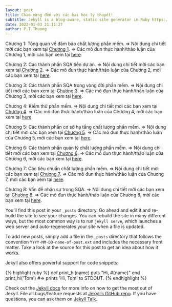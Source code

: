 ```yaml
---
layout: post
title: Chào mừng đến với các bài học lý thuyết!
subtitle: Jekyll is a blog-aware, static site generator in Ruby https://jekyllrb.com
date: 2022-01-03 21:11:27
author: P.T.Thuong
---
```


Chương 1: Tổng quan về đảm bảo chất lượng phần mềm.
=> Nội dung chi tiết mời các bạn xem tại [Chương 1][chapter1-docs]. 
=> Các mô đun thực hành/thảo luận của Chương 1, mời các bạn xem tại [here][jekyll-gh].

Chương 2: Các thành phần SQA tiền dự án.
=> Nội dung chi tiết mời các bạn xem tại [Chương 2][chapter2-docs]. 
=> Các mô đun thực hành/thảo luận của Chương 2, mời các bạn xem tại [here][jekyll-gh].

Chương 3: Các thành phần SQA trong vòng đời phần mềm. 
=> Nội dung chi tiết mời các bạn xem tại [Chương 3][chapter3-docs].
=> Các mô đun thực hành/thảo luận của Chương 3, mời các bạn xem tại [here][jekyll-gh].

Chương 4: Kiếm thử phần mềm. 
=> Nội dung chi tiết mời các bạn xem tại [Chương 4][chapter4-docs]. 
=> Các mô đun thực hành/thảo luận của Chương 4, mời các bạn xem tại [here][jekyll-gh].


Chương 5: Các thành phần cơ sở hạ tầng chất lượng phần mềm. 
=> Nội dung chi tiết mời các bạn xem tại [Chương 5][chapter5-docs]. 
=> Các mô đun thực hành/thảo luận của Chương 5, mời các bạn xem tại [here][jekyll-gh].

Chương 6: Các thành phần quản lý chất lượng phần mềm. 
=> Nội dung chi tiết mời các bạn xem tại [Chương 6][chapter6-docs]. 
=> Các mô đun thực hành/thảo luận của Chương 6, mời các bạn xem tại [here][jekyll-gh].

Chương 7: Các tiêu chuẩn chất lượng phần mềm. 
=> Nội dung chi tiết mời các bạn xem tại [Chương 7][chapter7-docs].
=> Các mô đun thực hành/thảo luận của Chương 7, mời các bạn xem tại [here][jekyll-gh].

Chương 8: Vấn đề nhân sự trong SQA. 
=> Nội dung chi tiết mời các bạn xem tại [Chương 8][chapter8-docs]. 
=> Các mô đun thực hành/thảo luận của Chương 8, mời các bạn xem tại [here][jekyll-gh].


[chapter1-docs]: https://drive.google.com/file/d/1p7AD1BB7dEZ7VPWIy9pCEdm9ITXfGex_/view?usp=sharing
[chapter2-docs]: https://drive.google.com/file/d/1cdmf2ZDXPOipvyzWYf1Ag90064PO2rm6/view?usp=sharing
[chapter3-docs]: https://drive.google.com/file/d/1qF1c9-OibMU-uii9fixOhUZAqnkDOVfm/view?usp=sharing
[chapter4-docs]: https://drive.google.com/file/d/17ZnxEzZuGZMWOsKE8e1Xo0SDgcyA_GNq/view?usp=sharing
[chapter5-docs]: https://drive.google.com/file/d/1FVf3MkDwbcVus0J6yjmSnHy5w4Evxw7l/view?usp=sharing
[chapter6-docs]: https://drive.google.com/file/d/1hOKmQXeCAxfgLR0y6rrfdWSJwQLxocjH/view?usp=sharing
[chapter7-docs]: https://drive.google.com/file/d/1CKdQolYTC2kvMo3IPNWUnn0POI0eCzgN/view?usp=sharing
[chapter8-docs]: https://docs.google.com/presentation/d/1V6L_Y5FyjPHE9957MuMG0LO9viBDDs28/edit?usp=sharing&ouid=103630476810295172551&rtpof=true&sd=true

[jekyll-gh]:   https://github.com/jekyll/jekyll





You’ll find this post in your `_posts` directory. Go ahead and edit it and re-build the site to see your changes. You can rebuild the site in many different ways, but the most common way is to run `jekyll serve`, which launches a web server and auto-regenerates your site when a file is updated.

To add new posts, simply add a file in the `_posts` directory that follows the convention `YYYY-MM-DD-name-of-post.ext` and includes the necessary front matter. Take a look at the source for this post to get an idea about how it works.

Jekyll also offers powerful support for code snippets:

{% highlight ruby %}
def print_hi(name)
  puts "Hi, #{name}"
end
print_hi('Tom')
#=> prints 'Hi, Tom' to STDOUT.
{% endhighlight %}

Check out the [Jekyll docs][jekyll-docs] for more info on how to get the most out of Jekyll. File all bugs/feature requests at [Jekyll’s GitHub repo][jekyll-gh]. If you have questions, you can ask them on [Jekyll Talk][jekyll-talk].

[jekyll-docs]: http://jekyllrb.com/docs/home
[jekyll-gh]:   https://github.com/jekyll/jekyll
[jekyll-talk]: https://talk.jekyllrb.com/

